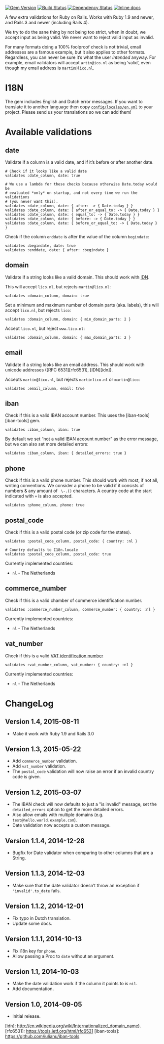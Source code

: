 [![Gem Version](https://badge.fury.io/rb/rails_validations.svg)](http://badge.fury.io/rb/rails_validations)
[![Build Status](https://travis-ci.org/bluerail/rails_validations.svg)](https://travis-ci.org/bluerail/rails_validations)
[![Dependency Status](https://gemnasium.com/bluerail/rails_validations.svg)](https://gemnasium.com/bluerail/rails_validations)
[![Inline docs](http://inch-ci.org/github/bluerail/rails_validations.svg?branch=master)](http://inch-ci.org/github/bluerail/rails_validations)


A few extra validations for Ruby on Rails. Works with Ruby 1.9 and newer, and
Rails 3 and newer (including Rails 4).

We try to do the sane thing by not being too strict, when in doubt, we accept
input as being valid. We never want to reject valid input as invalid.

For many formats doing a 100% foolproof check is not trivial, email addresses
are a famous example, but it also applies to other formats.  
Regardless, you can never be sure it’s what the user *intended* anyway. For
example, email validators will accept `artin@ico.nl` as being ‘valid’, even
though my email address is `martin@lico.nl`.  


I18N
====
The gem includes English and Dutch error messages. If you want to translate it
to another language then copy [`config/locales/en.yml`][tr] to your project.
Please send us your translations so we can add them!

[tr]: https://github.com/bluerail/rails_validations/blob/master/config/locales/en.yml


Available validations
=====================

date
----
Validate if a column is a valid date, and if it’s before or after another date.

    # Check if it looks like a valid date
    validates :date_column, date: true

    # We use a lambda for these checks because otherwise Date.today would be
    # evaluated *only* on startup, and not every time we run the validations
    # (you never want this).
    validates :date_column, date: { after: -> { Date.today } }
    validates :date_column, date: { after_or_equal_to: -> { Date.today } }
    validates :date_column, date: { equal_to: -> { Date.today } }
    validates :date_column, date: { before: -> { Date.today } }
    validates :date_column, date: { before_or_equal_to: -> { Date.today } }

Check if the column `enddate` is after the value of the column `begindate`:

    validates :begindate, date: true
    validates :enddate, date: { after: :begindate }


domain
------
Validate if a string looks like a valid domain. This should work with [IDN](idn).

This will accept `lico.nl`, but rejects `martin@lico.nl`:

    validates :domain_column, domain: true

Set a minimum and maximum number of domain parts (aka. labels), this will accept
`lico.nl`, but rejects `lico`:

    validates :domain_column, domain: { min_domain_parts: 2 }

Accept `lico.nl`, but reject `www.lico.nl`:

    validates :domain_column, domain: { max_domain_parts: 2 }


email
-----
Validate if a string looks like an email address. This should work with unicode
addresses ([RFC 6531][rfc6531], [IDN][idn]).

Accepts `martin@lico.nl`, but rejects `martinlico.nl` or `martin@lico`:

    validates :email_column, email: true


iban
----
Check if this is a valid IBAN account number. This uses the
[iban-tools][iban-tools] gem.

    validates :iban_column, iban: true

By default we set “not a valid IBAN account number” as the error message, but we
can also set more detailed errors:
  
    validates :iban_column, iban: { detailed_errors: true }


phone
-----
Check if this is a valid phone number. This should work with most, if not all,
writing conventions. We consider a phone to be valid if it consists of numbers &
any amount of ` \-.()` characters. A country code at the start indicated with
`+` is also accepted.

    validates :phone_column, phone: true


postal\_code
------------
Check if this is a valid postal code (or zip code for the states).

    validates :postal_code_column, postal_code: { country: :nl }

    # Country defaults to I18n.locale
    validates :postal_code_column, postal_code: true


Currently implemented countries:

- `nl` - The Netherlands


commerce\_number
---------------
Check if this is a valid chamber of commerce identification number.

    validates :commerce_number_column, commerce_number: { country: :nl }

Currently implemented countries:

- `nl` - The Netherlands


vat\_number
-----------
Check if this is a valid [VAT identification number](https://en.wikipedia.org/wiki/VAT_identification_number)

    validates :vat_number_column, vat_number: { country: :nl }

Currently implemented countries:

- `nl` - The Netherlands


ChangeLog
=========

Version 1.4, 2015-08-11
-----------------------
- Make it work with Ruby 1.9 and Rails 3.0


Version 1.3, 2015-05-22
-----------------------
- Add `commerce_number` validation.
- Add `vat_number` validation.
- The `postal_code` validation will now raise an error if an invalid country
  code is given.


Version 1.2, 2015-03-07
-----------------------
- The IBAN check will now defaults to just a "is invalid" message, set the
  `detailed_errors` option to get the more detailed errors.
- Also allow emails with multiple domains (e.g. `test@hello.world.example.com`).
- Date validation now accepts a custom message.


Version 1.1.4, 2014-12-28
-------------------------
- Bugfix for Date validator when comparing to other columns that are a String.


Version 1.1.3, 2014-12-03
-------------------------
- Make sure that the date validator doesn’t throw an exception if
  `'invalid'.to_date` fails.


Version 1.1.2, 2014-12-01
-------------------------
- Fix typo in Dutch translation.
- Update some docs.


Version 1.1.1, 2014-10-13
-------------------------
- Fix i18n key for `phone`.
- Allow passing a Proc to `date` without an argument.


Version 1.1, 2014-10-03
-----------------------
- Make the date validation work if the column it points to is `nil`.
- Add documentation.


Version 1.0, 2014-09-05
-----------------------
- Initial release.


[idn]: http://en.wikipedia.org/wiki/Internationalized_domain_name).
[rfc6531]: https://tools.ietf.org/html/rfc6531
[iban-tools]: https://github.com/iulianu/iban-tools
